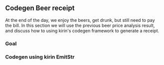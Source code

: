 ## Codegen Beer receipt

At the end of the day, we enjoy the beers, get drunk, but still need to pay the bill.
In this section we will use the previous beer price analysis result, and discuss how to using kirin's codegen framework to generate a receipt.

### Goal

### Codegen using kirin EmitStr
